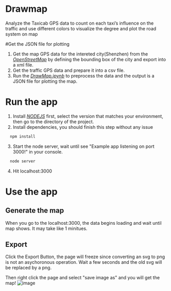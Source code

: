# Drawmap
Analyze the Taxicab GPS data to count on each taxi’s influence on the traffic and use different colors to visualize the degree and plot the road system on map

#Get the JSON file for plotting

1. Get the map GPS data for the intereted city(Shenzhen) from the [*OpenStreetMap*](http://www.openstreetmap.org/export#map=13/22.5750/114.1050) by defining the bounding box of the city and export into a xml file.
2. Get the traffic GPS data and prepare it into a csv file.
3. Run the [*DrawMap.ipynb*](https://github.com/SarahDai/drawmap/blob/SarahDai-patch-1/DrawMap.ipynb) to preprocess the data and the output is a JSON file for plotting the map.

# Run the app

1. Install [*NODEJS*](https://nodejs.org/en/download/) first, select the version that matches your environment, then go to the directory of the project.
2. Install dependencies, you should finish this step without any issue
  
  ```sh
    npm install
  ```
  
3. Start the node server, wait until see "Example app listening on port 3000!" in your console.

  ```sh
    node server
  ```
4. Hit localhost:3000  

# Use the app
## Generate the map
When you go to the localhost:3000, the data begins loading and wait until map shows. It may take like 1 minitues.

## Export
Click the Export Button, the page will freeze since converting an svg to png is not an asychoronous operation.
Wait a few seconds and the old svg will be replaced by a png.

Then right click the page and select "save image as" and you will get the map!
![image](https://github.com/sbvictory/befit-workout/blob/master/readmeimages/login.jpg)

